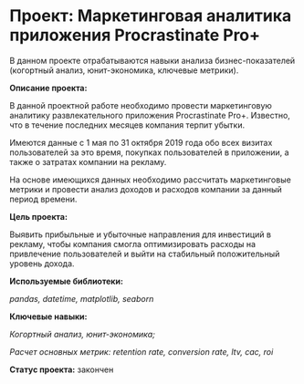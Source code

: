 # Проект: Маркетинговая аналитика приложения Procrastinate Pro+

В данном проекте отрабатываются навыки анализа бизнес-показателей (когортный анализ, 
юнит-экономика, ключевые метрики). 

**Описание проекта:** 

В данной проектной работе необходимо провести маркетинговую аналитику 
развлекательного приложения Procrastinate Pro+. Известно, что в течение последних месяцев компания 
терпит убытки.

Имеются данные с 1 мая по 31 октября 2019 года обо всех визитах пользователей за это время, 
покупках пользователей в приложении, а также о затратах компании на рекламу.

На основе имеющихся данных необходимо рассчитать маркетинговые метрики и провести анализ 
доходов и расходов компании за данный период времени.

**Цель проекта:** 

Выявить прибыльные и убыточные направления для инвестиций в рекламу, чтобы компания смогла 
оптимизировать расходы на привлечение пользователей и выйти на стабильный положительный уровень дохода.

**Используемые библиотеки:**

*pandas, datetime, matplotlib, seaborn*

**Ключевые навыки:**

*Когортный анализ, юнит-экономика;*

*Расчет основных метрик: retention rate, conversion rate, ltv, cac, roi*

**Статус проекта:** закончен
